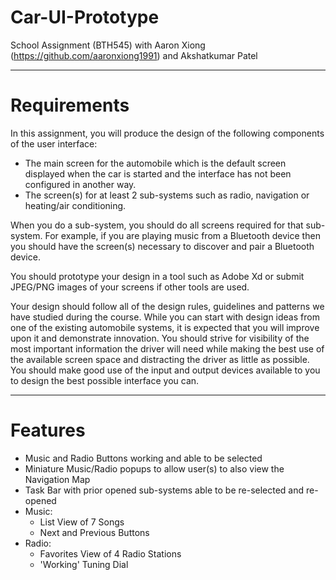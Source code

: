 # Car-UI-Prototype
School Assignment (BTH545) with Aaron Xiong (https://github.com/aaronxiong1991) and Akshatkumar Patel

---

# Requirements

In this assignment, you will produce the design of the following components of the user interface:
* The main screen for the automobile which is the default screen displayed when the car is started and the interface has not been configured in another way.
* The screen(s) for at least 2 sub-systems such as radio, navigation or heating/air conditioning.

When you do a sub-system, you should do all screens required for that sub-system. For example, if you are playing music from a Bluetooth device then you should have the screen(s) necessary to discover and pair a Bluetooth device.

You should prototype your design in a tool such as Adobe Xd or submit JPEG/PNG images of your screens if other tools are used. 

Your design should follow all of the design rules, guidelines and patterns we have studied during the course. While you can start with design ideas from one of the existing automobile systems, it is expected that you will improve upon it and demonstrate innovation. You should strive for visibility of the most important information the driver will need while making the best use of the available screen space and distracting the driver as little as possible. You should make good use of the input and output devices available to you to design the best possible interface you can.

---

# Features

* Music and Radio Buttons working and able to be selected
* Miniature Music/Radio popups to allow user(s) to also view the Navigation Map
* Task Bar with prior opened sub-systems able to be re-selected and re-opened
* Music:
  * List View of 7 Songs
  * Next and Previous Buttons
* Radio:
  * Favorites View of 4 Radio Stations
  * 'Working' Tuning Dial
